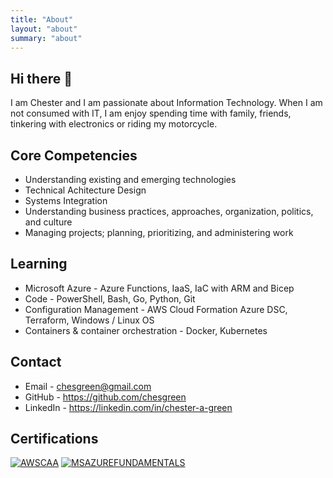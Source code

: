 ```yaml
---
title: "About"
layout: "about"
summary: "about"
---
```


## Hi there 👋

I am Chester and I am passionate about Information Technology.  When I am not consumed with IT, I am enjoy spending time with family, friends, tinkering with electronics or riding my motorcycle.

## Core Competencies
* Understanding existing and emerging technologies
* Technical Achitecture Design
* Systems Integration
* Understanding business practices, approaches, organization, politics, and culture
* Managing projects; planning, prioritizing, and administering work

## Learning
* Microsoft Azure - Azure Functions, IaaS, IaC with ARM and Bicep
* Code - PowerShell, Bash, Go, Python, Git
* Configuration Management - AWS Cloud Formation Azure DSC, Terraform, Windows / Linux OS
* Containers & container orchestration - Docker, Kubernetes

## Contact

* Email - chesgreen@gmail.com
* GitHub - https://github.com/chesgreen
* LinkedIn - https://linkedin.com/in/chester-a-green

## Certifications

[![AWSCAA](https://images.credly.com/size/110x110/images/4bc21d8b-4afe-4fbd-9a90-a9de8bf7b240/AWS-SolArchitect-Associate-2020.png)](https://www.credly.com/badges/fa75a8b2-ea39-45aa-ac09-e37eb6e3f00b/public_url)
[![MSAZUREFUNDAMENTALS](https://images.credly.com/size/110x110/images/6a254dad-77e5-4e71-8049-94e5c7a15981/azure-fundamentals-600x600.png)](https://www.credly.com/badges/67d27b83-0da3-4dfb-b1f1-982ecd377732/public_url)
